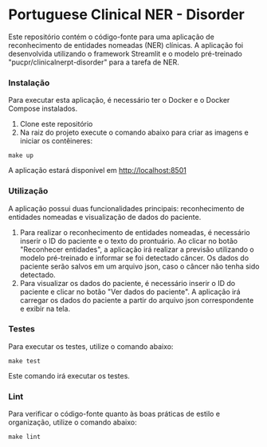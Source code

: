 # Portuguese Clinical NER - Disorder

Este repositório contém o código-fonte para uma aplicação de reconhecimento de entidades nomeadas (NER) clínicas. A aplicação foi desenvolvida utilizando o framework Streamlit e o modelo pré-treinado "pucpr/clinicalnerpt-disorder" para a tarefa de NER.

### Instalação

Para executar esta aplicação, é necessário ter o Docker e o Docker Compose instalados.

1.  Clone este repositório
2.  Na raiz do projeto execute o comando abaixo para criar as imagens e iniciar os contêineres:


`make up` 

A aplicação estará disponível em [http://localhost:8501](http://localhost:8501/)

### Utilização

A aplicação possui duas funcionalidades principais: reconhecimento de entidades nomeadas e visualização de dados do paciente.

1.  Para realizar o reconhecimento de entidades nomeadas, é necessário inserir o ID do paciente e o texto do prontuário. Ao clicar no botão "Reconhecer entidades", a aplicação irá realizar a previsão utilizando o modelo pré-treinado e informar se foi detectado câncer. Os dados do paciente serão salvos em um arquivo json, caso o câncer não tenha sido detectado.
2.  Para visualizar os dados do paciente, é necessário inserir o ID do paciente e clicar no botão "Ver dados do paciente". A aplicação irá carregar os dados do paciente a partir do arquivo json correspondente e exibir na tela.

### Testes

Para executar os testes, utilize o comando abaixo:


`make test` 

Este comando irá executar os testes.

### Lint

Para verificar o código-fonte quanto às boas práticas de estilo e organização, utilize o comando abaixo:


`make lint`